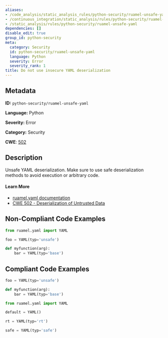 ```yaml
---
aliases:
- /code_analysis/static_analysis_rules/python-security/ruamel-unsafe-yaml
- /continuous_integration/static_analysis/rules/python-security/ruamel-unsafe-yaml
- /static_analysis/rules/python-security/ruamel-unsafe-yaml
dependencies: []
disable_edit: true
group_id: python-security
meta:
  category: Security
  id: python-security/ruamel-unsafe-yaml
  language: Python
  severity: Error
  severity_rank: 1
title: Do not use insecure YAML deserialization
---
```

<!--  SOURCED FROM https://github.com/DataDog/datadog-static-analyzer-rule-docs -->


## Metadata
**ID:** `python-security/ruamel-unsafe-yaml`

**Language:** Python

**Severity:** Error

**Category:** Security

**CWE**: [502](https://cwe.mitre.org/data/definitions/502.html)

## Description
Unsafe YAML deserialization. Make sure to use safe deserialization methods to avoid execution or arbitrary code.

#### Learn More

 - [ruamel.yaml documentation](https://yaml.readthedocs.io/en/latest/basicuse.html?highlight=typ)
 - [CWE 502 - Deserialization of Untrusted Data](https://cwe.mitre.org/data/definitions/502.html)

## Non-Compliant Code Examples
```python
from ruamel.yaml import YAML

foo = YAML(typ='unsafe')

def myfunction(arg):
    bar = YAML(typ='base')
```

## Compliant Code Examples
```python
foo = YAML(typ='unsafe')

def myfunction(arg):
    bar = YAML(typ='base')
```

```python
from ruamel.yaml import YAML

default = YAML()

rt = YAML(typ='rt')

safe = YAML(typ='safe')
```
